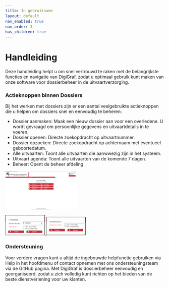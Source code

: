 ```yaml
---
title: In gebruikname
layout: default
nav_enabled: true
nav_order: 3
has_children: true
---
```


# Handleiding
Deze handleiding helpt u om snel vertrouwd te raken met de belangrijkste functies en navigatie van DigiGraf, zodat u optimaal gebruik kunt maken van onze software voor dossierbeheer in de uitvaartverzorging.

### Actieknoppen binnen Dossiers
Bij het werken met dossiers zijn er een aantal veelgebruikte actieknoppen die u helpen om dossiers snel en eenvoudig te beheren:

  - Dossier aanmaken: Maak een nieuw dossier aan voor een overledene. U wordt gevraagd om persoonlijke gegevens en uitvaartdetails in te voeren.
  - Dossier openen: Directe zoekopdracht op uitvaartnummer.
  - Dossier opzoeken: Directe zoekopdracht op achternaam met eventueel geboortedatum.
  - Alle uitvaarten: Toont alle uitvaarten die aanwwezig zijn in het systeem.
  - Uitvaart agenda: Toont alle uitvaarten van de komende 7 dagen.
  - Beheer: Opent de beheer afdeling.

<a href="./images/startmenu.png" target="_blank">
  <img src="./images/startmenu.png" alt="Screenshot of the application" width="45%" />
</a>

<p float="left">
  <a href="./images/zoekenAchternaam.png" target="_blank">
    <img src="./images/zoekenAchternaam.png" alt="Screenshot of the application" width="25%" />
  </a>
  <a href="./images/zoekenUitvaartnummer.png" target="_blank">
    <img src="./images/zoekenUitvaartnummer.png" alt="Screenshot of the application" width="25%" />
  </a>
</p>
  
### Ondersteuning
Voor verdere vragen kunt u altijd de ingebouwde helpfunctie gebruiken via Help in het hoofdmenu of contact opnemen met ons ondersteuningsteam via de GitHub pagina.
Met DigiGraf is dossierbeheer eenvoudig en georganiseerd, zodat u zich volledig kunt richten op het bieden van de beste dienstverlening voor uw klanten.
